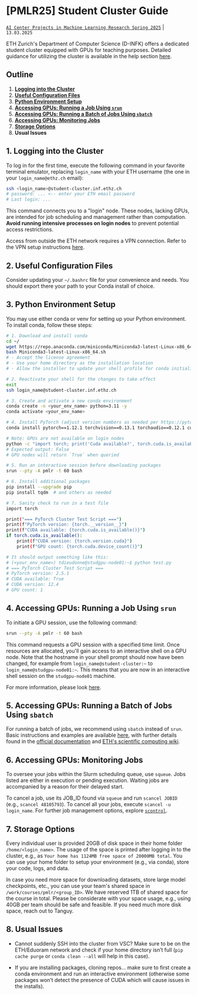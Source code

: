 # [PMLR25] Student Cluster Guide

[`AI Center Projects in Machine Learning Research Spring 2025`](https://vlg.inf.ethz.ch/teaching/Digital-Humans-FS-24.html) | `13.03.2025`

ETH Zurich's Department of Computer Science (D-INFK) offers a dedicated student cluster equipped with GPUs for teaching purposes. Detailed guidance for utilizing the cluster is available in the help section [here](https://www.isg.inf.ethz.ch/Main/HelpClusterComputingStudentCluster).

## Outline

1. **[Logging into the Cluster](#1-logging-into-the-cluster)**
2. **[Useful Configuration Files](#2-useful-configuration-files)**
3. **[Python Environment Setup](#3-python-environment-setup)**
4. **[Accessing GPUs: Running a Job Using `srun`](#4-accessing-gpus-running-a-job-using-srun)**
5. **[Accessing GPUs: Running a Batch of Jobs Using `sbatch`](#5-accessing-gpus-running-a-batch-of-jobs-using-sbatch)**
6. **[Accessing GPUs: Monitoring Jobs](#6-accessing-gpus-monitoring-jobs)**
7. **[Storage Options](#7-storage-options)**
8. **Usual Issues**

## 1. Logging into the Cluster

To log in for the first time, execute the following command in your favorite terminal emulator, replacing `login_name` with your ETH username (the one in your `login_name@ethz.ch` email):

```bash
ssh <login_name>@student-cluster.inf.ethz.ch
# password: ... <-- enter your ETH email password
# Last login: ...
```

This command connects you to a "login" node. These nodes, lacking GPUs, are intended for job scheduling and management rather than computation. **Avoid running intensive processes on login nodes** to prevent potential access restrictions.

Access from outside the ETH network requires a VPN connection. Refer to the VPN setup instructions [here](https://www.isg.inf.ethz.ch/Main/ServicesNetworkVPN).

## 2. Useful Configuration Files

Consider updating your `~/.bashrc` file for your convenience and needs. You should export there your path to your Conda install of choice.

## 3. Python Environment Setup

You may use either conda or venv for setting up your Python environment. To install conda, follow these steps:

```bash
# 1. Download and install conda
cd ~/
wget https://repo.anaconda.com/miniconda/Miniconda3-latest-Linux-x86_64.sh
bash Miniconda3-latest-Linux-x86_64.sh
# - Accept the license agreement
# - Use your home directory as the installation location
# - Allow the installer to update your shell profile for conda initialization

# 2. Reactivate your shell for the changes to take effect
exit
ssh login_name@student-cluster.inf.ethz.ch

# 3. Create and activate a new conda environment
conda create -n <your_env_name> python=3.11 -y
conda activate <your_env_name>

# 4. Install PyTorch (adjust version numbers as needed per https://pytorch.org/get-started/previous-versions/)
conda install pytorch==1.12.1 torchvision==0.13.1 torchaudio==0.12.1 cudatoolkit=11.6 -c pytorch -c conda-forge

# Note: GPUs are not available on login nodes
python -c "import torch; print('Cuda available?', torch.cuda.is_available())"
# Expected output: False
# GPU nodes will return `True` when queried

# 5. Run an interactive session before downloading packages
srun --pty -A pmlr -t 60 bash

# 6. Install additional packages
pip install --upgrade pip
pip install tqdm  # and others as needed

# 7. Sanity check to run in a test file
import torch

print("=== PyTorch Cluster Test Script ===")
print(f"PyTorch version: {torch.__version__}")
print(f"CUDA available: {torch.cuda.is_available()}")
if torch.cuda.is_available():
    print(f"CUDA version: {torch.version.cuda}")
    print(f"GPU count: {torch.cuda.device_count()}")

# It should output something like this:
# (<your_env_name>) tdieudonne@studgpu-node01:~$ python test.py
# === PyTorch Cluster Test Script ===
# PyTorch version: 2.5.1
# CUDA available: True
# CUDA version: 12.4
# GPU count: 1
```

## 4. Accessing GPUs: Running a Job Using `srun`

To initiate a GPU session, use the following command:

```bash
srun --pty -A pmlr -t 60 bash
```

This command requests a GPU session with a specified time limit. Once resources are allocated, you'll gain access to an interactive shell on a GPU node. Note that the hostname in your shell prompt should now have been changed, for example from `login_name@student-cluster:~` to `login_name@studgpu-node01:~`. This means that you are now in an interactive shell session on the `studgpu-node01` machine.

For more information, please look [here](https://www.isg.inf.ethz.ch/Main/HelpClusterComputingStudentCluster).

## 5. Accessing GPUs: Running a Batch of Jobs Using `sbatch`

For running a batch of jobs, we recommend using `sbatch` instead of `srun`. Basic instructions and examples are available [here](https://www.isg.inf.ethz.ch/Main/HelpClusterComputingStudentClusterRunningJobs), with further details found in the [official documentation](https://slurm.schedmd.com/sbatch.html) and [ETH's scientific computing wiki](https://scicomp.ethz.ch/wiki/Using_the_batch_system).

## 6. Accessing GPUs: Monitoring Jobs

To oversee your jobs within the Slurm scheduling queue, use `squeue`. Jobs listed are either in execution or pending execution. Waiting jobs are accompanied by a reason for their delayed start.

To cancel a job, use its JOB_ID found via `squeue` and run `scancel JOBID` (e.g., `scancel 48105793`). To cancel all your jobs, execute `scancel -u login_name`. For further job management options, explore [`scontrol`](https://slurm.schedmd.com/scontrol.html).

## 7. Storage Options

Every individual user is provided 20GB of disk space in their home folder `/home/<login_name>`. The usage of the space is printed after logging in to the cluster, e.g., as `Your home has 1124MB free space of 20000MB total`. You can use your home folder to setup your environment (e.g., via conda), store your code, logs, and data.

In case you need more space for downloading datasets, store large model checkpoints, etc., you can use your team's shared space in `/work/courses/pmlr/<group_ID>`. We have reserved 1TB of shared space for the course in total. Please be considerate with your space usage, e.g., using 40GB per team should be safe and feasible. If you need much more disk space, reach out to Tanguy.

## 8. Usual Issues

- Cannot suddenly SSH into the cluster from VSC? Make sure to be on the ETH/Eduoram network and check if your home directory isn’t full (`pip cache purge` or `conda clean --all` will help in this case).

- If you are installing packages, cloning repos… make sure to first create a conda environment and run an interactive environment (otherwise some packages won’t detect the presence of CUDA which will cause issues in the installs). 
